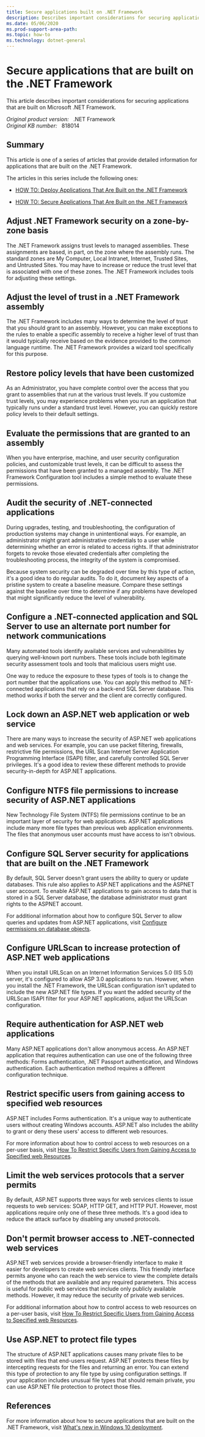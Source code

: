 ```yaml
---
title: Secure applications built on .NET Framework
description: Describes important considerations for securing applications that are built on the .NET Framework.
ms.date: 05/06/2020
ms.prod-support-area-path: 
ms.topic: how-to
ms.technology: dotnet-general
---
```

# Secure applications that are built on the .NET Framework

This article describes important considerations for securing applications that are built on Microsoft .NET Framework.

_Original product version:_ &nbsp; .NET Framework  
_Original KB number:_ &nbsp; 818014

## Summary

This article is one of a series of articles that provide detailed information for applications that are built on the .NET Framework.

The articles in this series include the following ones:

- [HOW TO: Deploy Applications That Are Built on the .NET Framework](https://support.microsoft.com/help/818016)

- [HOW TO: Secure Applications That Are Built on the .NET Framework](https://support.microsoft.com/help/818014)

## Adjust .NET Framework security on a zone-by-zone basis

The .NET Framework assigns trust levels to managed assemblies. These assignments are based, in part, on the zone where the assembly runs. The standard zones are My Computer, Local Intranet, Internet, Trusted Sites, and Untrusted Sites. You may have to increase or reduce the trust level that is associated with one of these zones. The .NET Framework includes tools for adjusting these settings.

## Adjust the level of trust in a .NET Framework assembly

The .NET Framework includes many ways to determine the level of trust that you should grant to an assembly. However, you can make exceptions to the rules to enable a specific assembly to receive a higher level of trust than it would typically receive based on the evidence provided to the common language runtime. The .NET Framework provides a wizard tool specifically for this purpose.

## Restore policy levels that have been customized

As an Administrator, you have complete control over the access that you grant to assemblies that run at the various trust levels. If you customize trust levels, you may experience problems when you run an application that typically runs under a standard trust level. However, you can quickly restore policy levels to their default settings.

## Evaluate the permissions that are granted to an assembly

When you have enterprise, machine, and user security configuration policies, and customizable trust levels, it can be difficult to assess the permissions that have been granted to a managed assembly. The .NET Framework Configuration tool includes a simple method to evaluate these permissions.

## Audit the security of .NET-connected applications

During upgrades, testing, and troubleshooting, the configuration of production systems may change in unintentional ways. For example, an administrator might grant administrative credentials to a user while determining whether an error is related to access rights. If that administrator forgets to revoke those elevated credentials after completing the troubleshooting process, the integrity of the system is compromised.

Because system security can be degraded over time by this type of action, it's a good idea to do regular audits. To do it, document key aspects of a pristine system to create a baseline measure. Compare these settings against the baseline over time to determine if any problems have developed that might significantly reduce the level of vulnerability.

## Configure a .NET-connected application and SQL Server to use an alternate port number for network communications

Many automated tools identify available services and vulnerabilities by querying well-known port numbers. These tools include both legitimate security assessment tools and tools that malicious users might use.

One way to reduce the exposure to these types of tools is to change the port number that the applications use. You can apply this method to .NET-connected applications that rely on a back-end SQL Server database. This method works if both the server and the client are correctly configured.

## Lock down an ASP.NET web application or web service

There are many ways to increase the security of ASP.NET web applications and web services. For example, you can use packet filtering, firewalls, restrictive file permissions, the URL Scan Internet Server Application Programming Interface (ISAPI) filter, and carefully controlled SQL Server privileges. It's a good idea to review these different methods to provide security-in-depth for ASP.NET applications.

## Configure NTFS file permissions to increase security of ASP.NET applications

New Technology File System (NTFS) file permissions continue to be an important layer of security for web applications. ASP.NET applications include many more file types than previous web application environments. The files that anonymous user accounts must have access to isn't obvious.

## Configure SQL Server security for applications that are built on the .NET Framework

By default, SQL Server doesn't grant users the ability to query or update databases. This rule also applies to ASP.NET applications and the ASPNET user account. To enable ASP.NET applications to gain access to data that is stored in a SQL Server database, the database administrator must grant rights to the ASPNET account.

For additional information about how to configure SQL Server to allow queries and updates from ASP.NET applications, visit [Configure permissions on database objects](/sql/t-sql/lesson-2-configuring-permissions-on-database-objects?view=sql-server-ver15&preserve-view=true).

## Configure URLScan to increase protection of ASP.NET web applications

When you install URLScan on an Internet Information Services 5.0 (IIS 5.0) server, it's configured to allow ASP 3.0 applications to run. However, when you install the .NET Framework, the URLScan configuration isn't updated to include the new ASP.NET file types. If you want the added security of the URLScan ISAPI filter for your ASP.NET applications, adjust the URLScan configuration.

## Require authentication for ASP.NET web applications

Many ASP.NET applications don't allow anonymous access. An ASP.NET application that requires authentication can use one of the following three methods: Forms authentication, .NET Passport authentication, and Windows authentication. Each authentication method requires a different configuration technique.

## Restrict specific users from gaining access to specified web resources

ASP.NET includes Forms authentication. It's a unique way to authenticate users without creating Windows accounts. ASP.NET also includes the ability to grant or deny these users' access to different web resources.

For more information about how to control access to web resources on a per-user basis, visit [How To Restrict Specific Users from Gaining Access to Specified web Resources](https://support.microsoft.com/help/815151).

## Limit the web services protocols that a server permits

By default, ASP.NET supports three ways for web services clients to issue requests to web services: SOAP, HTTP GET, and HTTP PUT. However, most applications require only one of these three methods. It's a good idea to reduce the attack surface by disabling any unused protocols.

## Don't permit browser access to .NET-connected web services

ASP.NET web services provide a browser-friendly interface to make it easier for developers to create web services clients. This friendly interface permits anyone who can reach the web service to view the complete details of the methods that are available and any required parameters. This access is useful for public web services that include only publicly available methods. However, it may reduce the security of private web services.

For additional information about how to control access to web resources on a per-user basis, visit [How To Restrict Specific Users from Gaining Access to Specified web Resources](https://support.microsoft.com/help/815151).

## Use ASP.NET to protect file types

The structure of ASP.NET applications causes many private files to be stored with files that end-users request. ASP.NET protects these files by intercepting requests for the files and returning an error. You can extend this type of protection to any file type by using configuration settings. If your application includes unusual file types that should remain private, you can use ASP.NET file protection to protect those files.

## References

For more information about how to secure applications that are built on the .NET Framework, visit [What's new in Windows 10 deployment](/windows/deployment/deploy-whats-new).
